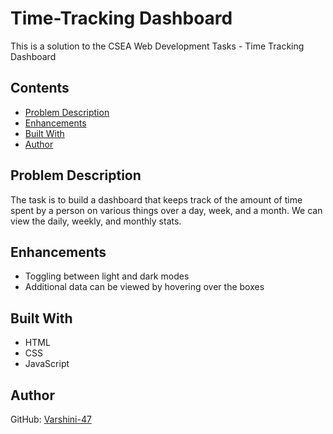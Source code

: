 # Time-Tracking Dashboard

This is a solution to the CSEA Web Development Tasks - Time Tracking Dashboard

## Contents
- [Problem Description](#problem-description)
- [Enhancements](#enhancements)
- [Built With](#built-with)
- [Author](#author)

## Problem Description
The task is to build a dashboard that keeps track of the amount of time spent by a person on various things over a day, week, and a month. We can view the daily, weekly, and monthly stats.

## Enhancements
- Toggling between light and dark modes
- Additional data can be viewed by hovering over the boxes

## Built With
- HTML
- CSS
- JavaScript

## Author
GitHub: [Varshini-47](https://github.com/Varshini-47/time-tracking.git)

